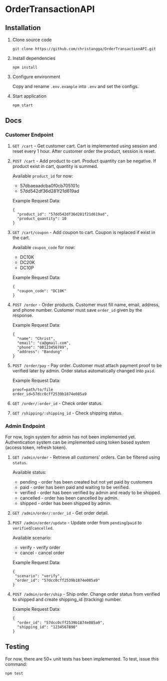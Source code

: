 # OrderTransactionAPI

## Installation
1. Clone source code
   ```
   git clone https://github.com/christangga/OrderTransactionAPI.git
   ```

2. Install dependencies
   ```
   npm install
   ```

3. Configure environment
   
   Copy and rename `.env.example` into `.env` and set the configs.

4. Start application
   ```
   npm start
   ```

## Docs

### Customer Endpoint
1. `GET /cart` - Get customer cart. Cart is implemented using session and reset every 1 hour. After customer order the product, session is reset.

2. `POST /cart` - Add product to cart. Product quantity can be negative. If product exist in cart, quantity is summed.
   
   Available `product_id` for now: 
   - 57dbaeaadcba0f0cb705101c
   - 57dd542df36d281f21d619ad

   Example Request Data:
   ```
   {
     "product_id": "57dd542df36d281f21d619ad",
     "product_quantity": 10
   }
   ```

3. `GET /cart/coupon` - Add coupon to cart. Coupon is replaced if exist in the cart.
   
   Available `coupon_code` for now:
   - DC10K
   - DC20K
   - DC10P

   Example Request Data:
   ```
   {
     "coupon_code": "DC10K"
   }
   ```

4. `POST /order` - Order products. Customer must fill name, email, address, and phone number. Customer must save `order_id` given by the response.
   
   Example Request Data:
   ```
   {
     "name": "Christ",
     "email": "ca@gmail.com",
     "phone": "08123456789",
     "address": "Bandung"
   }
   ```

5. `POST /order/pay` - Pay order. Customer must attach payment proof to be verified later by admin. Order status automatically changed into `paid`.
   
   Example Request Data:
   ```
   proof=path/to/file
   order_id=57dcc0cff2539b1874e085a9
   ```

6. `GET /order/:order_id` - Check order status.

7. `GET /shipping/:shipping_id` - Check shipping status.

### Admin Endpoint
For now, login system for admin has not been implemented yet. Authentication system can be implemented using token based system (access token, refresh token).

1. `GET /admin/order` - Retrieve all customers' orders. Can be filtered using `status`.
   
   Available status:
   - pending - order has been created but not yet paid by customers
   - paid - order has been paid and waiting to be verified.
   - verified - order has been verified by admin and ready to be shipped.
   - cancelled - order has been cancelled by admin.
   - shipped - order has been shipped by admin.

2. `GET /admin/order/:order_id` - Get order detail.

3. `POST /admin/order/update` - Update order from `pending`/`paid` to `verified`/`cancelled`.
   
   Available scenario:
   - verify - verify order
   - cancel - cancel order

   Example Request Data:
   ```
   {
    "scenario": "verify",
    "order_id": "57dcc0cff2539b1874e085a9"
   }
   ```

4. `POST /admin/order/ship` - Ship order. Change order status from verified to shipped and create shipping_id (tracking) number.

   Example Request Data:
   ```
   {
     "order_id": "57dcc0cff2539b1874e085a9",
     "shipping_id": "1234567890"
   }
   ```

## Testing
For now, there are 50+ unit tests has been implemented. To test, issue this command:
   ```
   npm test
   ```
